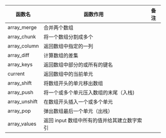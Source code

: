 | 函数名          | 函数作用       | 备注 |
|--------------|------------|----|
| array_merge | 合并两个数组     |    |
| array_chunk | 将一个数组分割成多个 |    |
| array_column| 返回数组中指定的一列 |    |
| array_diff| 计算数组的差集| |
| array_keys| 返回数组中部分的或所有的键名| |
| current | 返回数组中的当前单元 | |
| array_shift | 将数组开头的单元移出数组 | |
| array_push | 将一个或多个单元压入数组的末尾（入栈) | |
| array_unshift | 在数组开头插入一个或多个单元 | | 
| array_pop | 弹出数组最后一个单元（出栈） | |
| array_values| 返回 input 数组中所有的值并给其建立数字索引| |